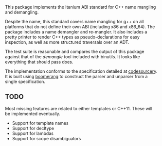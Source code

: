 This package implements the Itanium ABI standard for C++ name mangling
and demangling.

Despite the name, this standard covers name mangling for g++ on all
platforms that do not define their own ABI (including x86 and x86_64).
The package includes a name demangler and re-mangler.  It also
includes a pretty printer to render C++ types as pseudo-declarations
for easy inspection, as well as more structured traversals over an
ADT.

The test suite is reasonable and compares the output of this package
against that of the _demangle_ tool included with binutils.  It looks
like everything that should pass does.

The implementation conforms to the specification detailed at
[codesourcery](https://itanium-cxx-abi.github.io/cxx-abi/abi.html#mangling).
It is built using
[boomerang](http://hackage.haskell.org/package/boomerang) to construct
the parser and unparser from a single specification.

## TODO

Most missing features are related to either templates or C++11.  These
will be implemented eventually.

 * Support for template names
 * Support for decltype
 * Support for lambdas
 * Support for scope disambiguators
